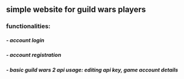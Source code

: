 ## simple website for guild wars players

### functionalities:
##### - account login
##### - account registration
##### - basic guild wars 2 api usage: editing api key, game account details

